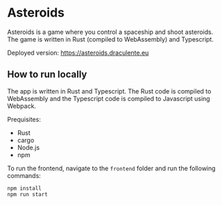 # Asteroids

Asteroids is a game where you control a spaceship and shoot asteroids. The game is written in Rust (compiled to WebAssembly) and Typescript.  

Deployed version: https://asteroids.draculente.eu

## How to run locally

The app is written in Rust and Typescript. The Rust code is compiled to WebAssembly and the Typescript code is compiled to Javascript using Webpack.

Prequisites:
- Rust
- cargo
- Node.js
- npm

To run the frontend, navigate to the `frontend` folder and run the following commands:
```
npm install
npm run start
```
